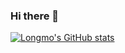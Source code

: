 ### Hi there 👋

[![Longmo's GitHub stats](https://github-readme-stats-woad-eight-86.vercel.app/api?username=long36708&show_icons=true&theme=ambient_gradient&locale=cn)](https://github.com/anuraghazra/github-readme-stats)
